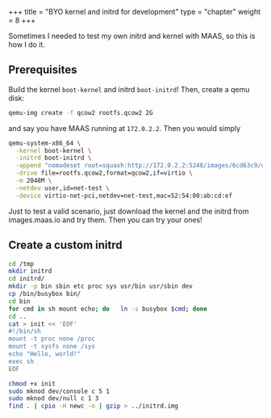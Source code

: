 +++
title = "BYO kernel and initrd for development"
type = "chapter"
weight = 8
+++

Sometimes I needed to test my own initrd and kernel with MAAS, so this is how I do it. 

## Prerequisites

Build the kernel `boot-kernel` and initrd `boot-initrd`! Then, create a qemu disk:

```bash
qemu-img create -f qcow2 rootfs.qcow2 2G
```

and say you have MAAS running at `172.0.2.2`. Then you would simply 

```bash
qemu-system-x86_64 \
  -kernel boot-kernel \
  -initrd boot-initrd \
  -append "nomodeset root=squash:http://172.0.2.2:5248/images/6cd63c9/ubuntu/amd64/ga-20.04/focal/stable/squashfs ip=::::C220M4:BOOTIF ip6=off cc:{'datasource_list': ['MAAS']}end_cc cloud-config-url=http://172.0.2.2:5248/MAAS/metadata/latest/enlist-preseed/?op=get_enlist_preseed ro overlayroot=tmpfs overlayroot_cfgdisk=disabled apparmor=0 log_host=172.0.2.2 log_port=5247 --- iscsi_auto BOOTIF=01-52-54-00-ab-cd-ef" \
  -drive file=rootfs.qcow2,format=qcow2,if=virtio \
  -m 2048M \
  -netdev user,id=net-test \
  -device virtio-net-pci,netdev=net-test,mac=52:54:00:ab:cd:ef
```

Just to test a valid scenario, just download the kernel and the initrd from images.maas.io and try them. Then you can try your ones!

## Create a custom initrd

```bash
cd /tmp
mkdir initrd
cd initrd/
mkdir -p bin sbin etc proc sys usr/bin usr/sbin dev
cp /bin/busybox bin/
cd bin
for cmd in sh mount echo; do   ln -s busybox $cmd; done
cd ..
cat > init << 'EOF'
#!/bin/sh
mount -t proc none /proc
mount -t sysfs none /sys
echo "Hello, world!"
exec sh
EOF

chmod +x init
sudo mknod dev/console c 5 1
sudo mknod dev/null c 1 3
find . | cpio -H newc -o | gzip > ../initrd.img
```